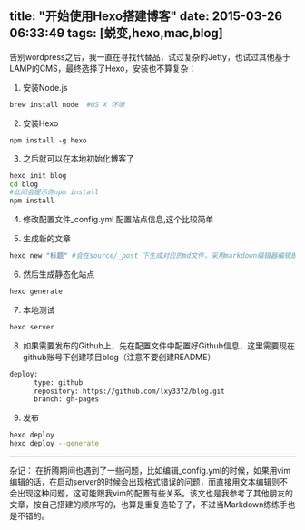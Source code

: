 title: "开始使用Hexo搭建博客"
date: 2015-03-26 06:33:49
tags: [蜕变,hexo,mac,blog]
---
告别wordpress之后，我一直在寻找代替品，试过复杂的Jetty，也试过其他基于LAMP的CMS，最终选择了Hexo，安装也不算复杂：
1. 安装Node.js
```bash
brew install node  #OS X 环境
```
2. 安装Hexo
```language
npm install -g hexo
```
3. 之后就可以在本地初始化博客了
```bash
hexo init blog
cd blog
#此间会提示你npm install 
npm install
```
4. 修改配置文件_config.yml 配置站点信息,这个比较简单

5. 生成新的文章
```bash
hexo new "标题" #会在source/_post 下生成对应的md文件，采用markdown编辑器编辑即可
```
6. 然后生成静态化站点
```bash
hexo generate
```
7. 本地测试
```bash
hexo server
```
8. 如果需要发布的Github上，先在配置文件中配置好Github信息，这里需要现在github账号下创建项目blog（注意不要创建README）
```bash
deploy:
      type: github
      repository: https://github.com/lxy3372/blog.git
      branch: gh-pages
```
9. 发布
```bash
hexo deploy
hexo deploy --generate
```


- - -
杂记：
   在折腾期间也遇到了一些问题，比如编辑_config.yml的时候，如果用vim编辑的话，在启动server的时候会出现格式错误的问题，而直接用文本编辑则不会出现这种问题，这可能跟我vim的配置有些关系。该文也是我参考了其他朋友的文章，按自己搭建的顺序写的，也算是重复造轮子了，不过当Markdown练练手也是不错的。

